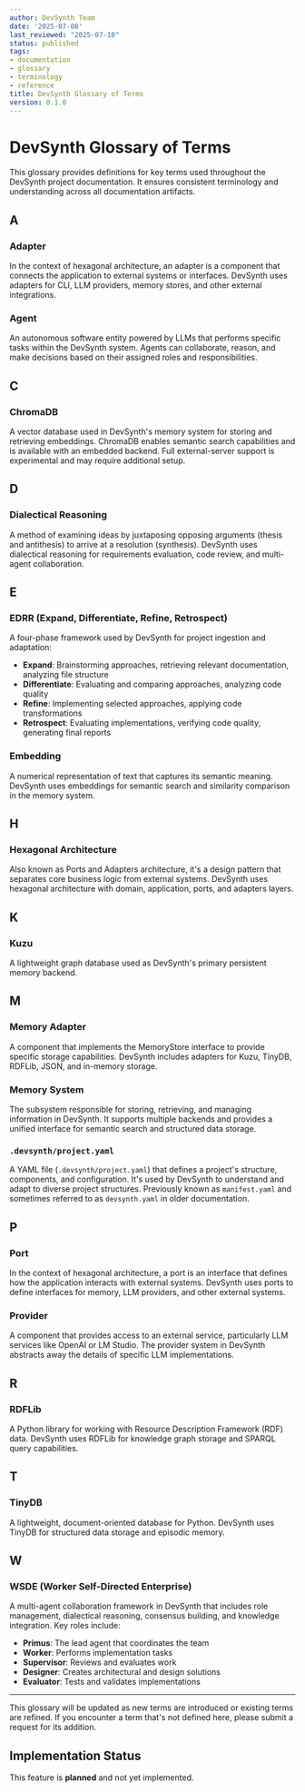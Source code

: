 ```yaml
---
author: DevSynth Team
date: '2025-07-08'
last_reviewed: "2025-07-10"
status: published
tags:
- documentation
- glossary
- terminology
- reference
title: DevSynth Glossary of Terms
version: 0.1.0
---
```


# DevSynth Glossary of Terms

This glossary provides definitions for key terms used throughout the DevSynth project documentation. It ensures consistent terminology and understanding across all documentation artifacts.

## A

### Adapter

In the context of hexagonal architecture, an adapter is a component that connects the application to external systems or interfaces. DevSynth uses adapters for CLI, LLM providers, memory stores, and other external integrations.

### Agent

An autonomous software entity powered by LLMs that performs specific tasks within the DevSynth system. Agents can collaborate, reason, and make decisions based on their assigned roles and responsibilities.

## C

### ChromaDB

A vector database used in DevSynth's memory system for storing and retrieving embeddings. ChromaDB enables semantic search capabilities and is available with an embedded backend. Full external-server support is experimental and may require additional setup.

## D

### Dialectical Reasoning

A method of examining ideas by juxtaposing opposing arguments (thesis and antithesis) to arrive at a resolution (synthesis). DevSynth uses dialectical reasoning for requirements evaluation, code review, and multi-agent collaboration.

## E

### EDRR (Expand, Differentiate, Refine, Retrospect)

A four-phase framework used by DevSynth for project ingestion and adaptation:

- **Expand**: Brainstorming approaches, retrieving relevant documentation, analyzing file structure
- **Differentiate**: Evaluating and comparing approaches, analyzing code quality
- **Refine**: Implementing selected approaches, applying code transformations
- **Retrospect**: Evaluating implementations, verifying code quality, generating final reports


### Embedding

A numerical representation of text that captures its semantic meaning. DevSynth uses embeddings for semantic search and similarity comparison in the memory system.

## H

### Hexagonal Architecture

Also known as Ports and Adapters architecture, it's a design pattern that separates core business logic from external systems. DevSynth uses hexagonal architecture with domain, application, ports, and adapters layers.

## K

### Kuzu

A lightweight graph database used as DevSynth's primary persistent memory backend.

## M

### Memory Adapter

A component that implements the MemoryStore interface to provide specific storage capabilities. DevSynth includes adapters for Kuzu, TinyDB, RDFLib, JSON, and in-memory storage.

### Memory System

The subsystem responsible for storing, retrieving, and managing information in DevSynth. It supports multiple backends and provides a unified interface for semantic search and structured data storage.

### `.devsynth/project.yaml`

A YAML file (`.devsynth/project.yaml`) that defines a project's structure, components, and configuration. It's used by DevSynth to understand and adapt to diverse project structures. Previously known as `manifest.yaml` and sometimes referred to as `devsynth.yaml` in older documentation.

## P

### Port

In the context of hexagonal architecture, a port is an interface that defines how the application interacts with external systems. DevSynth uses ports to define interfaces for memory, LLM providers, and other external systems.

### Provider

A component that provides access to an external service, particularly LLM services like OpenAI or LM Studio. The provider system in DevSynth abstracts away the details of specific LLM implementations.

## R

### RDFLib

A Python library for working with Resource Description Framework (RDF) data. DevSynth uses RDFLib for knowledge graph storage and SPARQL query capabilities.

## T

### TinyDB

A lightweight, document-oriented database for Python. DevSynth uses TinyDB for structured data storage and episodic memory.

## W

### WSDE (Worker Self-Directed Enterprise)

A multi-agent collaboration framework in DevSynth that includes role management, dialectical reasoning, consensus building, and knowledge integration. Key roles include:

- **Primus**: The lead agent that coordinates the team
- **Worker**: Performs implementation tasks
- **Supervisor**: Reviews and evaluates work
- **Designer**: Creates architectural and design solutions
- **Evaluator**: Tests and validates implementations


---

This glossary will be updated as new terms are introduced or existing terms are refined. If you encounter a term that's not defined here, please submit a request for its addition.
## Implementation Status

This feature is **planned** and not yet implemented.
